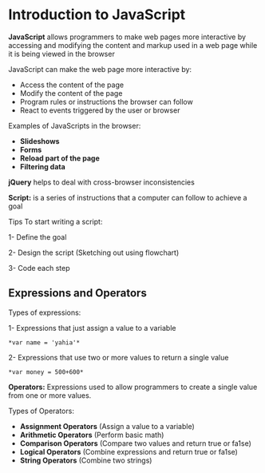 # Introduction to JavaScript

**JavaScript** allows programmers to make web pages more interactive by accessing and modifying the content and markup used in a web page while it is being viewed in the browser

JavaScript can make the web page more interactive by:

* Access the content of the page
* Modify the content of the page
* Program rules or instructions the browser can follow
* React to events triggered by the user or browser

Examples of JavaScripts in the browser:

* **Slideshows**
* **Forms**
* **Reload part of the page**
* **Filtering data**

**jQuery** helps to deal with cross-browser inconsistencies

**Script:** is a series of instructions that a computer can follow to achieve a goal

Tips To start writing a script:

1- Define the goal

2- Design the script (Sketching out using flowchart)

3- Code each step

## Expressions and Operators

Types of expressions:

1- Expressions that just assign a value to a variable

    *var name = 'yahia'*

2- Expressions that use two or more values to return a single value

    *var money = 500+600*

**Operators:** Expressions used to allow programmers to create a single value from one or more values.

Types of Operators:

* **Assignment Operators** (Assign a value to a variable)
* **Arithmetic Operators** (Perform basic math)
* **Comparison Operators** (Compare two values and return true or fa1se)
* **Logical Operators** (Combine expressions and return true or fa1se)
* **String Operators** (Combine two strings)
